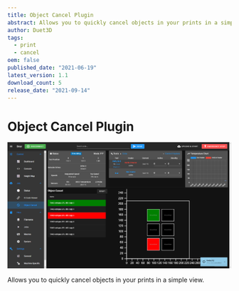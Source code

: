 ```yaml
---
title: Object Cancel Plugin
abstract: Allows you to quickly cancel objects in your prints in a simple view
author: Duet3D
tags:
  - print
  - cancel
oem: false
published_date: "2021-06-19"
latest_version: 1.1
download_count: 5
release_date: "2021-09-14"
---
```


# Object Cancel Plugin
 
![Image](https://raw.githubusercontent.com/Sindarius/ObjectCancelPlugin/Media/ObjectCancel.png?raw=true)

Allows you to quickly cancel objects in your prints in a simple view.
